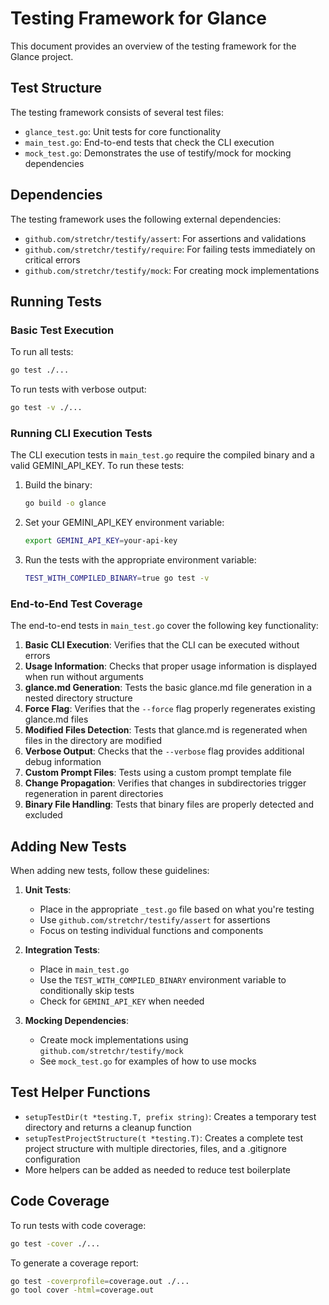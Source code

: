 # Testing Framework for Glance

This document provides an overview of the testing framework for the Glance project.

## Test Structure

The testing framework consists of several test files:

- `glance_test.go`: Unit tests for core functionality
- `main_test.go`: End-to-end tests that check the CLI execution
- `mock_test.go`: Demonstrates the use of testify/mock for mocking dependencies

## Dependencies

The testing framework uses the following external dependencies:

- `github.com/stretchr/testify/assert`: For assertions and validations
- `github.com/stretchr/testify/require`: For failing tests immediately on critical errors
- `github.com/stretchr/testify/mock`: For creating mock implementations

## Running Tests

### Basic Test Execution

To run all tests:

```bash
go test ./...
```

To run tests with verbose output:

```bash
go test -v ./...
```

### Running CLI Execution Tests

The CLI execution tests in `main_test.go` require the compiled binary and a valid GEMINI_API_KEY. To run these tests:

1. Build the binary:
   ```bash
   go build -o glance
   ```

2. Set your GEMINI_API_KEY environment variable:
   ```bash
   export GEMINI_API_KEY=your-api-key
   ```

3. Run the tests with the appropriate environment variable:
   ```bash
   TEST_WITH_COMPILED_BINARY=true go test -v
   ```

### End-to-End Test Coverage

The end-to-end tests in `main_test.go` cover the following key functionality:

1. **Basic CLI Execution**: Verifies that the CLI can be executed without errors
2. **Usage Information**: Checks that proper usage information is displayed when run without arguments
3. **glance.md Generation**: Tests the basic glance.md file generation in a nested directory structure
4. **Force Flag**: Verifies that the `--force` flag properly regenerates existing glance.md files
5. **Modified Files Detection**: Tests that glance.md is regenerated when files in the directory are modified
6. **Verbose Output**: Checks that the `--verbose` flag provides additional debug information
7. **Custom Prompt Files**: Tests using a custom prompt template file
8. **Change Propagation**: Verifies that changes in subdirectories trigger regeneration in parent directories
9. **Binary File Handling**: Tests that binary files are properly detected and excluded

## Adding New Tests

When adding new tests, follow these guidelines:

1. **Unit Tests**:
   - Place in the appropriate `_test.go` file based on what you're testing
   - Use `github.com/stretchr/testify/assert` for assertions
   - Focus on testing individual functions and components

2. **Integration Tests**:
   - Place in `main_test.go`
   - Use the `TEST_WITH_COMPILED_BINARY` environment variable to conditionally skip tests
   - Check for `GEMINI_API_KEY` when needed

3. **Mocking Dependencies**:
   - Create mock implementations using `github.com/stretchr/testify/mock`
   - See `mock_test.go` for examples of how to use mocks

## Test Helper Functions

- `setupTestDir(t *testing.T, prefix string)`: Creates a temporary test directory and returns a cleanup function
- `setupTestProjectStructure(t *testing.T)`: Creates a complete test project structure with multiple directories, files, and a .gitignore configuration
- More helpers can be added as needed to reduce test boilerplate

## Code Coverage

To run tests with code coverage:

```bash
go test -cover ./...
```

To generate a coverage report:

```bash
go test -coverprofile=coverage.out ./...
go tool cover -html=coverage.out
```